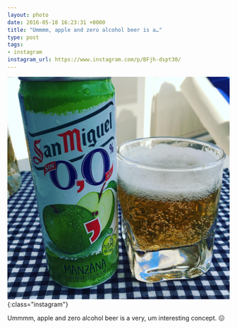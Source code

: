 ```yaml
---
layout: photo
date: 2016-05-18 16:23:31 +0000
title: "Ummmm, apple and zero alcohol beer is a…"
type: post
tags:
- instagram
instagram_url: https://www.instagram.com/p/BFjh-dspt30/
---
```


![Instagram - BFjh-dspt30](/img/BFjh-dspt30.jpg){:class="instagram"}

Ummmm, apple and zero alcohol beer is a very, um interesting concept. 😖
